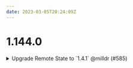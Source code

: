 ```yaml
---
date: 2023-03-05T20:24:09Z
---
```


# 1.144.0

<details>
  <summary>Upgrade Remote State to `1.4.1` @milldr (#585)</summary>

### what
- Upgrade _all_ remote state modules (`cloudposse/stack-config/yaml//modules/remote-state`) to version `1.4.1`

### why
- In order to use go templating with Atmos, we need to use the latest cloudposse/utils version. This version is specified by `1.4.1`

### references
- https://github.com/cloudposse/terraform-yaml-stack-config/releases/tag/1.4.1



</details>